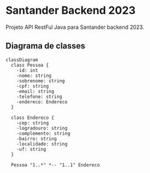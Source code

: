 # Santander Backend 2023
Projeto API RestFul Java para Santander backend 2023.

## Diagrama de classes

```mermaid
classDiagram
  class Pessoa {
    -id: int
    -nome: string
    -sobrenome: string
    -cpf: string
    -email: string
    -telefone: string
    -endereco: Endereco
  }

  class Endereco {
    -cep: string
    -logradouro: string
    -complemento: string
    -bairro: string
    -localidade: string
    -uf: string
  }

  Pessoa "1..*" *-- "1..1" Endereco
```
